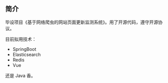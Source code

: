 ## 简介

毕设项目《基于网络爬虫的网站页面更新监测系统》。用了开源代码，遵守开源协议。

目前拟用技术：
+ SpringBoot
+ Elasticsearch
+ Redis
+ Vue

还是 Java 香。

